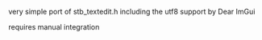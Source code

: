 very simple port of stb_textedit.h including the utf8 support by Dear ImGui

requires manual integration
